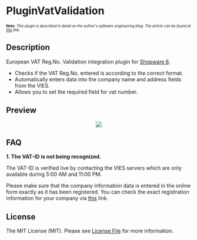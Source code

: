 # PluginVatValidation

<sub><sup>**Note**: _This plugin is described in detail on the author's software engineering blog. The article can be found at [this](https://pietrzakadrian.com/blog/accelerate-the-purchasing-process-in-e-commerce-based-on-shopware-6) link._<sup></sub>

## Description

European VAT Reg.No. Validation integration plugin for [Shopware 6](https://github.com/shopware/platform).

- Checks if the VAT Reg.No. entered is according to the correct format.
- Automatically enters data into the company name and address fields from the VIES.
- Allows you to set the required field for vat number.

## Preview

<p align="center">
  <img src="https://pietrzakadrian.com/1a633aa453c9a2e09bce0764e8e36435/preview2.gif">
</p>

## FAQ

**1. The VAT-ID is not being recognized.**

The VAT-ID is verified live by contacting the VIES servers which are only available during 5:00 AM and 11:00 PM.

Please make sure that the company information data is entered in the online form exactly as it has been registered. You can check the exact registration information for your company via [this](https://ec.europa.eu/taxation_customs/vies/vatResponse.html?locale=en) link.

## License

The MIT License (MIT). Please see [License File](LICENSE) for more information.
